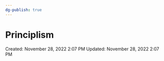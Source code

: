 ```yaml
---
dg-publish: true
---
```


# Principlism

Created: November 28, 2022 2:07 PM
Updated: November 28, 2022 2:07 PM